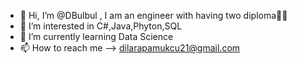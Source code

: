 - 👋 Hi, I’m @DBulbul , I am an engineer with having two diploma👩‍🎓
- 👀 I’m interested in C#,Java,Phyton,SQL
- 🌱 I’m currently learning Data Science
- 📫 How to reach me --> dilarapamukcu21@gmail.com

<!---
DBulbul/DBulbul is a ✨ special ✨ repository because its `README.md` (this file) appears on your GitHub profile.
You can click the Preview link to take a look at your changes.
--->

